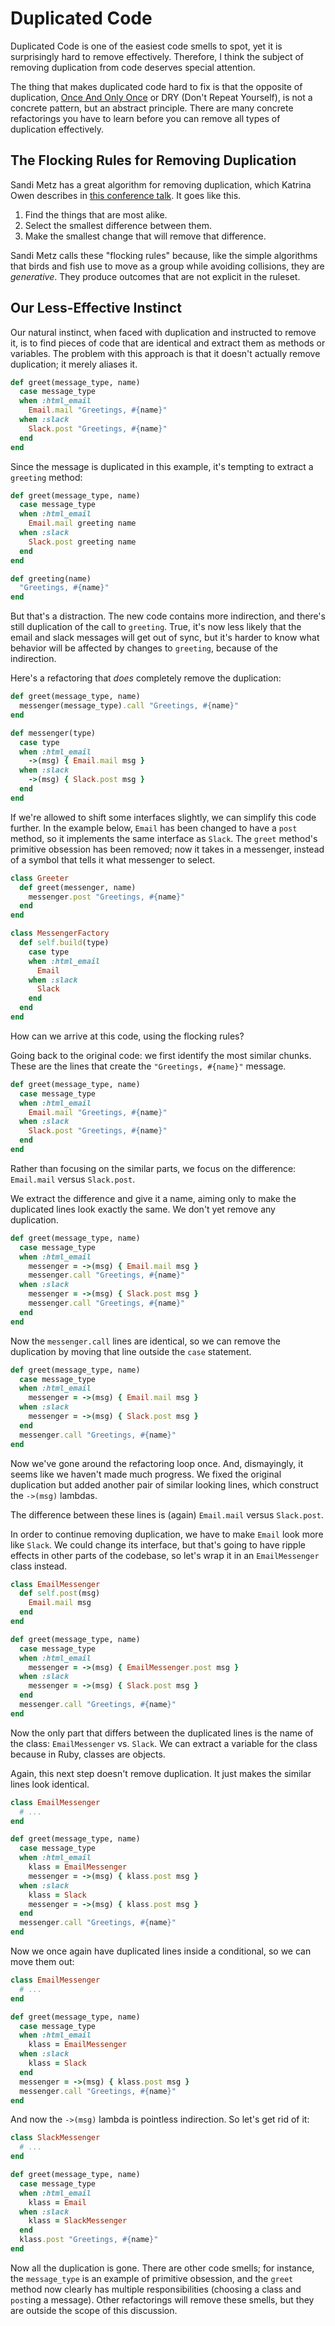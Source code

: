 # Duplicated Code

Duplicated Code is one of the easiest code smells to spot,
yet it is surprisingly hard to remove effectively.
Therefore, I think the subject of removing duplication from
code deserves special attention.

The thing that makes duplicated code hard to fix is that the
opposite of duplication, [Once And Only
Once](http://wiki.c2.com/?OnceAndOnlyOnce) or DRY (Don't
Repeat Yourself), is not a concrete pattern, but an abstract
principle. There are many concrete refactorings you have to
learn before you can remove all types of duplication
effectively.

## The Flocking Rules for Removing Duplication

Sandi Metz has a great algorithm for removing duplication,
which Katrina Owen describes in [this conference
talk](https://www.youtube.com/watch?v=-wYLmsizBc0). It goes
like this.

1. Find the things that are most alike.
2. Select the smallest difference between them.
3. Make the smallest change that will remove that difference.

Sandi Metz calls these "flocking rules" because, like the
simple algorithms that birds and fish use to move as a group
while avoiding collisions, they are *generative*. They
produce outcomes that are not explicit in the ruleset.

## Our Less-Effective Instinct

Our natural instinct, when faced with duplication and
instructed to remove it, is to find pieces of code that are
identical and extract them as methods or variables. The
problem with this approach is that it doesn't actually
remove duplication; it merely aliases it.

```ruby
def greet(message_type, name)
  case message_type
  when :html_email
    Email.mail "Greetings, #{name}"
  when :slack
    Slack.post "Greetings, #{name}"
  end
end
```

Since the message is duplicated in this example, it's tempting
to extract a `greeting` method:

```ruby
def greet(message_type, name)
  case message_type
  when :html_email
    Email.mail greeting name
  when :slack
    Slack.post greeting name
  end
end

def greeting(name)
  "Greetings, #{name}"
end
```

But that's a distraction. The new code contains more
indirection, and there's still duplication of the call to
`greeting`. True, it's now less likely that the email and
slack messages will get out of sync, but it's harder to know
what behavior will be affected by changes to `greeting`,
because of the indirection.

Here's a refactoring that *does* completely remove the
duplication:

```ruby
def greet(message_type, name)
  messenger(message_type).call "Greetings, #{name}"
end

def messenger(type)
  case type
  when :html_email
    ->(msg) { Email.mail msg }
  when :slack
    ->(msg) { Slack.post msg }
  end
end
```

If we're allowed to shift some interfaces slightly, we can
simplify this code further. In the example below, `Email`
has been changed to have a `post` method, so it implements
the same interface as `Slack`. The `greet` method's
primitive obsession has been removed; now it takes in a
messenger, instead of a symbol that tells it what messenger
to select.

```ruby
class Greeter
  def greet(messenger, name)
    messenger.post "Greetings, #{name}"
  end
end

class MessengerFactory
  def self.build(type)
    case type
    when :html_email
      Email
    when :slack
      Slack
    end
  end
end
```

How can we arrive at this code, using the flocking rules?

Going back to the original code: we first identify the
most similar chunks. These are the lines that create the
`"Greetings, #{name}"` message.

```ruby
def greet(message_type, name)
  case message_type
  when :html_email
    Email.mail "Greetings, #{name}"
  when :slack
    Slack.post "Greetings, #{name}"
  end
end
```

Rather than focusing on the similar parts, we focus on
the difference: `Email.mail` versus `Slack.post`.

We extract the difference and give it a name, aiming only
to make the duplicated lines look exactly the same. We don't
yet remove any duplication.

```ruby
def greet(message_type, name)
  case message_type
  when :html_email
    messenger = ->(msg) { Email.mail msg }
    messenger.call "Greetings, #{name}"
  when :slack
    messenger = ->(msg) { Slack.post msg }
    messenger.call "Greetings, #{name}"
  end
end
```

Now the `messenger.call` lines are identical, so we can
remove the duplication by moving that line outside the
`case` statement.

```ruby
def greet(message_type, name)
  case message_type
  when :html_email
    messenger = ->(msg) { Email.mail msg }
  when :slack
    messenger = ->(msg) { Slack.post msg }
  end
  messenger.call "Greetings, #{name}"
end
```

Now we've gone around the refactoring loop once. And,
dismayingly, it seems like we haven't made much progress. We
fixed the original duplication but added another pair of
similar looking lines, which construct the `->(msg)`
lambdas.

The difference between these lines is (again) `Email.mail`
versus `Slack.post`.

In order to continue removing duplication, we have to make
`Email` look more like `Slack`. We could change its
interface, but that's going to have ripple effects in other
parts of the codebase, so let's wrap it in an
`EmailMessenger` class instead.

```ruby
class EmailMessenger
  def self.post(msg)
    Email.mail msg
  end
end

def greet(message_type, name)
  case message_type
  when :html_email
    messenger = ->(msg) { EmailMessenger.post msg }
  when :slack
    messenger = ->(msg) { Slack.post msg }
  end
  messenger.call "Greetings, #{name}"
end
```

Now the only part that differs between the duplicated lines
is the name of the class: `EmailMessenger` vs. `Slack`.
We can extract a variable for the class because in Ruby,
classes are objects.

Again, this next step doesn't remove duplication. It just
makes the similar lines look identical.

```ruby
class EmailMessenger
  # ...
end

def greet(message_type, name)
  case message_type
  when :html_email
    klass = EmailMessenger
    messenger = ->(msg) { klass.post msg }
  when :slack
    klass = Slack
    messenger = ->(msg) { klass.post msg }
  end
  messenger.call "Greetings, #{name}"
end
```

Now we once again have duplicated lines inside a conditional,
so we can move them out:

```ruby
class EmailMessenger
  # ...
end

def greet(message_type, name)
  case message_type
  when :html_email
    klass = EmailMessenger
  when :slack
    klass = Slack
  end
  messenger = ->(msg) { klass.post msg }
  messenger.call "Greetings, #{name}"
end
```

And now the `->(msg)` lambda is pointless indirection. So let's
get rid of it:

```ruby
class SlackMessenger
  # ...
end

def greet(message_type, name)
  case message_type
  when :html_email
    klass = Email
  when :slack
    klass = SlackMessenger
  end
  klass.post "Greetings, #{name}"
end
```

Now all the duplication is gone. There are other code
smells; for instance, the `message_type` is an example of
primitive obsession, and the `greet` method now clearly has
multiple responsibilities (choosing a class and `post`ing a
message). Other refactorings will remove these smells, but
they are outside the scope of this discussion.
